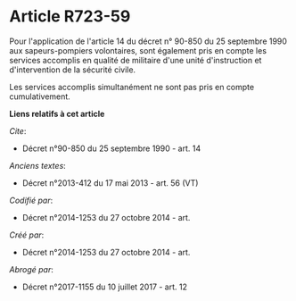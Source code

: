 # Article R723-59

Pour l'application de l'article 14 du décret n° 90-850 du 25 septembre 1990 aux sapeurs-pompiers volontaires, sont également
pris en compte les services accomplis en qualité de militaire d'une unité d'instruction et d'intervention de la sécurité
civile.

Les services accomplis simultanément ne sont pas pris en compte cumulativement.

**Liens relatifs à cet article**

_Cite_:

  - Décret n°90-850 du 25 septembre 1990 - art. 14

_Anciens textes_:

  - Décret n°2013-412 du 17 mai 2013 - art. 56 (VT)

_Codifié par_:

  - Décret n°2014-1253 du 27 octobre 2014 - art.

_Créé par_:

  - Décret n°2014-1253 du 27 octobre 2014 - art.

_Abrogé par_:

  - Décret n°2017-1155 du 10 juillet 2017 - art. 12
